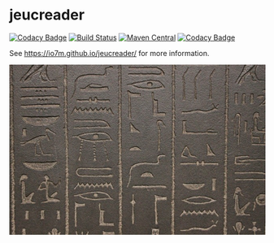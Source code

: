 jeucreader
===

[![Codacy Badge](https://api.codacy.com/project/badge/Grade/5e8b3ea1007d46408b44bb7ef3e6cc0b)](https://www.codacy.com/app/github_79/jeucreader?utm_source=github.com&utm_medium=referral&utm_content=io7m/jeucreader&utm_campaign=badger)
[![Build Status](https://travis-ci.org/io7m/jeucreader.svg?branch=master)](https://travis-ci.org/io7m/jeucreader)
[![Maven Central](https://maven-badges.herokuapp.com/maven-central/com.io7m.jeucreader/com.io7m.jeucreader/badge.png)](https://maven-badges.herokuapp.com/maven-central/com.io7m.jeucreader/com.io7m.jeucreader)
[![Codacy Badge](https://api.codacy.com/project/badge/Grade/5e8b3ea1007d46408b44bb7ef3e6cc0b)](https://www.codacy.com/app/github_79/jeucreader?utm_source=github.com&amp;utm_medium=referral&amp;utm_content=io7m/jeucreader&amp;utm_campaign=Badge_Grade)

See https://io7m.github.io/jeucreader/ for more information.

![jeucreader](./src/site/resources/jeucreader.jpg?raw=true)

